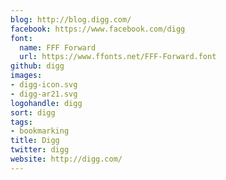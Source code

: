 ```yaml
---
blog: http://blog.digg.com/
facebook: https://www.facebook.com/digg
font:
  name: FFF Forward
  url: https://www.ffonts.net/FFF-Forward.font
github: digg
images:
- digg-icon.svg
- digg-ar21.svg
logohandle: digg
sort: digg
tags:
- bookmarking
title: Digg
twitter: digg
website: http://digg.com/
---
```

